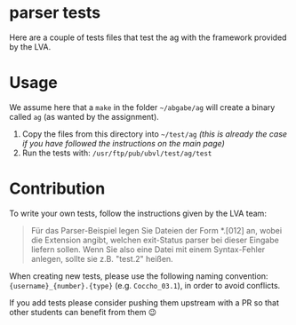 # parser tests

Here are a couple of tests files that test the ag with the framework 
provided by the LVA.

# Usage

We assume here that a `make` in the folder `~/abgabe/ag` will create a 
binary called `ag` (as wanted by the assignment).

1. Copy the files from this directory into `~/test/ag` _(this is already the case if you have followed the instructions on the main page)_
2. Run the tests with: `/usr/ftp/pub/ubvl/test/ag/test`

# Contribution

To write your own tests, follow the instructions given by the LVA team:

> Für das Parser-Beispiel legen Sie Dateien der Form *.[012] an, wobei die 
> Extension angibt, welchen exit-Status parser bei dieser Eingabe liefern sollen. 
> Wenn Sie also eine Datei mit einem Syntax-Fehler anlegen, sollte sie z.B. 
> "test.2" heißen.

When creating new tests, please use the following naming convention: 
`{username}_{number}.{type}` 
(e.g. `Coccho_03.1`), in order to avoid conflicts.

If you add tests please consider pushing them upstream with a PR so that other 
students can benefit from them 😉

<!--

    _
   / \
   |-|
   | |           Already got the ag?
   |U|
   |E|        Let's go to the moooooooooon!
   |B|
  /| |\
 / | | \
|  | |  |
 `_"""_`

-->
